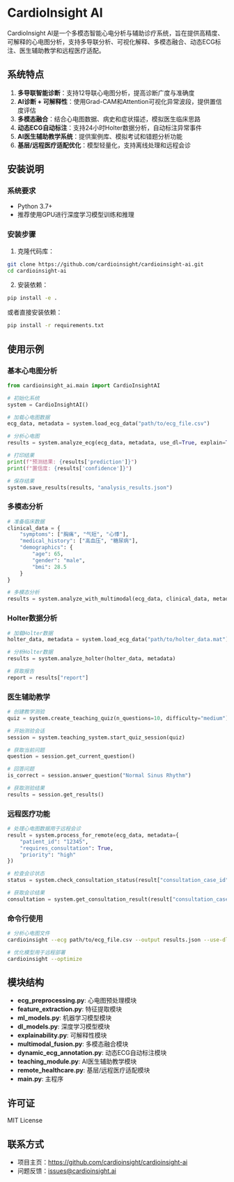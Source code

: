 # CardioInsight AI

CardioInsight AI是一个多模态智能心电分析与辅助诊疗系统，旨在提供高精度、可解释的心电图分析，支持多导联分析、可视化解释、多模态融合、动态ECG标注、医生辅助教学和远程医疗适配。

## 系统特点

1. **多导联智能诊断**：支持12导联心电图分析，提高诊断广度与准确度
2. **AI诊断 + 可解释性**：使用Grad-CAM和Attention可视化异常波段，提供置信度评估
3. **多模态融合**：结合心电图数据、病史和症状描述，模拟医生临床思路
4. **动态ECG自动标注**：支持24小时Holter数据分析，自动标注异常事件
5. **AI医生辅助教学系统**：提供案例库、模拟考试和错题分析功能
6. **基层/远程医疗适配优化**：模型轻量化，支持离线处理和远程会诊

## 安装说明

### 系统要求

- Python 3.7+
- 推荐使用GPU进行深度学习模型训练和推理

### 安装步骤

1. 克隆代码库：

```bash
git clone https://github.com/cardioinsight/cardioinsight-ai.git
cd cardioinsight-ai
```

2. 安装依赖：

```bash
pip install -e .
```

或者直接安装依赖：

```bash
pip install -r requirements.txt
```

## 使用示例

### 基本心电图分析

```python
from cardioinsight_ai.main import CardioInsightAI

# 初始化系统
system = CardioInsightAI()

# 加载心电图数据
ecg_data, metadata = system.load_ecg_data("path/to/ecg_file.csv")

# 分析心电图
results = system.analyze_ecg(ecg_data, metadata, use_dl=True, explain=True)

# 打印结果
print(f"预测结果: {results['prediction']}")
print(f"置信度: {results['confidence']}")

# 保存结果
system.save_results(results, "analysis_results.json")
```

### 多模态分析

```python
# 准备临床数据
clinical_data = {
    "symptoms": ["胸痛", "气短", "心悸"],
    "medical_history": ["高血压", "糖尿病"],
    "demographics": {
        "age": 65,
        "gender": "male",
        "bmi": 28.5
    }
}

# 多模态分析
results = system.analyze_with_multimodal(ecg_data, clinical_data, metadata)
```

### Holter数据分析

```python
# 加载Holter数据
holter_data, metadata = system.load_ecg_data("path/to/holter_data.mat")

# 分析Holter数据
results = system.analyze_holter(holter_data, metadata)

# 获取报告
report = results["report"]
```

### 医生辅助教学

```python
# 创建教学测验
quiz = system.create_teaching_quiz(n_questions=10, difficulty="medium")

# 开始测验会话
session = system.teaching_system.start_quiz_session(quiz)

# 获取当前问题
question = session.get_current_question()

# 回答问题
is_correct = session.answer_question("Normal Sinus Rhythm")

# 获取测验结果
results = session.get_results()
```

### 远程医疗功能

```python
# 处理心电图数据用于远程会诊
result = system.process_for_remote(ecg_data, metadata={
    "patient_id": "12345",
    "requires_consultation": True,
    "priority": "high"
})

# 检查会诊状态
status = system.check_consultation_status(result["consultation_case_id"])

# 获取会诊结果
consultation = system.get_consultation_result(result["consultation_case_id"])
```

### 命令行使用

```bash
# 分析心电图文件
cardioinsight --ecg path/to/ecg_file.csv --output results.json --use-dl --explain

# 优化模型用于远程部署
cardioinsight --optimize
```

## 模块结构

- **ecg_preprocessing.py**: 心电图预处理模块
- **feature_extraction.py**: 特征提取模块
- **ml_models.py**: 机器学习模型模块
- **dl_models.py**: 深度学习模型模块
- **explainability.py**: 可解释性模块
- **multimodal_fusion.py**: 多模态融合模块
- **dynamic_ecg_annotation.py**: 动态ECG自动标注模块
- **teaching_module.py**: AI医生辅助教学模块
- **remote_healthcare.py**: 基层/远程医疗适配模块
- **main.py**: 主程序

## 许可证

MIT License

## 联系方式

- 项目主页：https://github.com/cardioinsight/cardioinsight-ai
- 问题反馈：issues@cardioinsight.ai

